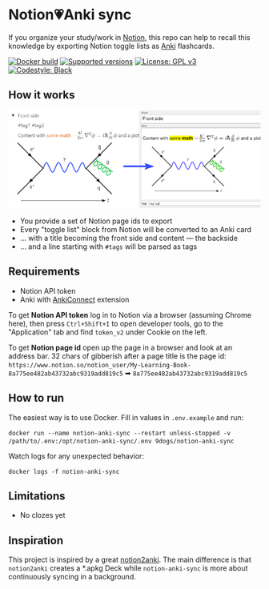 # Notion💗Anki sync
If you organize your study/work in [Notion](https://notion.so), this repo can help
to recall this knowledge by exporting Notion toggle lists as [Anki](https://apps.ankiweb.net/)
flashcards.

[![Docker build](https://img.shields.io/docker/cloud/automated/9dogs/tg-odesli-bot)](https://hub.docker.com/r/9dogs/notion-anki-sync)
[![Supported versions](https://img.shields.io/badge/python-3.8%20%7C%203.9-blue)](https://github.com/9dogs/notion-anki-sync)
[![License: GPL v3](https://img.shields.io/badge/License-GPLv3-blue.svg)](https://www.gnu.org/licenses/gpl-3.0)
[![Codestyle: Black](https://img.shields.io/badge/code%20style-black-000000.svg)](https://github.com/psf/black)

## How it works
![TLDR](tldr.png)

- You provide a set of Notion page ids to export
- Every "toggle list" block from Notion will be converted to an Anki card
- ... with a title becoming the front side and content — the backside
- ... and a line starting with `#tags` will be parsed as tags

## Requirements

- Notion API token
- Anki with [AnkiConnect](https://ankiweb.net/shared/info/2055492159) extension

To get **Notion API token** log in to Notion via a browser (assuming Chrome here),
then press `Ctrl+Shift+I` to open developer tools, go to the "Application" tab
and find `token_v2` under Cookie on the left.

To get **Notion page id** open up the page in a browser and look at an
address bar. 32 chars of gibberish after a page title is the page id:
`https://www.notion.so/notion_user/My-Learning-Book-8a775ee482ab43732abc9319add819c5`
➡ `8a775ee482ab43732abc9319add819c5`

## How to run

The easiest way is to use Docker. Fill in values in `.env.example` and run:
```shell
docker run --name notion-anki-sync --restart unless-stopped -v /path/to/.env:/opt/notion-anki-sync/.env 9dogs/notion-anki-sync
```
Watch logs for any unexpected behavior:
```shell
docker logs -f notion-anki-sync
```

## Limitations

- No clozes yet

## Inspiration

This project is inspired by a great [notion2anki](https://github.com/alemayhu/notion2anki).
The main difference is that `notion2anki` creates a *.apkg Deck while `notion-anki-sync`
is more about continuously syncing in a background.
